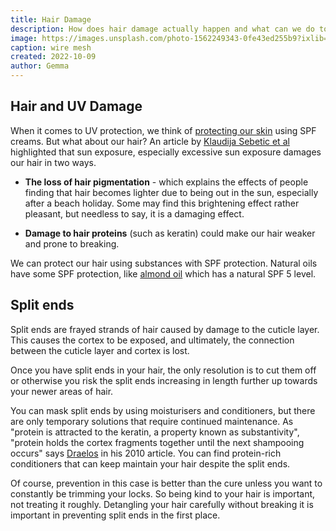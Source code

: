 ```yaml
---
title: Hair Damage
description: How does hair damage actually happen and what can we do to stop it?
image: https://images.unsplash.com/photo-1562249343-0fe43ed255b9?ixlib=rb-1.2.1&ixid=eyJhcHBfaWQiOjEyMDd9&auto=format&fit=crop&w=1000&q=80
caption: wire mesh
created: 2022-10-09
author: Gemma
---
```


## Hair and UV Damage

When it comes to UV protection, we think of [protecting our skin](https://www.skincancer.org/risk-factors/uv-radiation) using SPF creams. But what about our hair? An article by [Klaudija Sebetic et al](https://pubmed.ncbi.nlm.nih.gov/19138021/) highlighted that sun exposure, especially excessive sun exposure damages our hair in two ways.

- **The loss of hair pigmentation** - which explains the effects of people finding that hair becomes lighter due to being out in the sun, especially after a beach holiday. Some may find this brightening effect rather pleasant, but needless to say, it is a damaging effect.

- **Damage to hair proteins** (such as keratin) could make our hair weaker and prone to breaking.

We can protect our hair using substances with SPF protection. Natural oils have some SPF protection, like [almond oil](/guides/almond-oil-hair-care/#almond-oil-vs-hair-damage) which has a natural SPF 5 level.

## Split ends

Split ends are frayed strands of hair caused by damage to the cuticle layer. This causes the cortex to be exposed, and ultimately, the connection between the cuticle layer and cortex is lost.

Once you have split ends in your hair, the only resolution is to cut them off or otherwise you risk the split ends increasing in length further up towards your newer areas of hair.

You can mask split ends by using moisturisers and conditioners, but there are only temporary solutions that require continued maintenance. As "protein is attracted to the keratin, a property known as substantivity",  "protein holds the cortex fragments together until the next shampooing occurs" says [Draelos](https://www.ncbi.nlm.nih.gov/pmc/articles/PMC3002407/#CIT10) in his 2010 article. You can find protein-rich conditioners that can keep maintain your hair despite the split ends.

Of course, prevention in this case is better than the cure unless you want to constantly be trimming your locks. So being kind to your hair is important, not treating it roughly. Detangling your hair carefully without breaking it is important in preventing split ends in the first place.